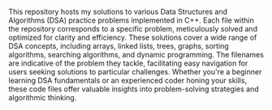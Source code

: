 This repository hosts my solutions to various Data Structures and Algorithms (DSA) practice problems implemented in C++. Each file within the repository corresponds to a specific problem, meticulously solved and optimized for clarity and efficiency. These solutions cover a wide range of DSA concepts, including arrays, linked lists, trees, graphs, sorting algorithms, searching algorithms, and dynamic programming. The filenames are indicative of the problem they tackle, facilitating easy navigation for users seeking solutions to particular challenges. Whether you're a beginner learning DSA fundamentals or an experienced coder honing your skills, these code files offer valuable insights into problem-solving strategies and algorithmic thinking.
